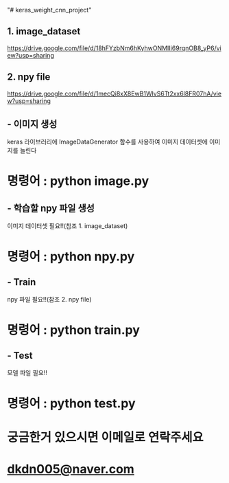 "# keras_weight_cnn_project" 

## 1. image_dataset
https://drive.google.com/file/d/18hFYzbNm6hKyhwONMIIi69rqnOB8_yP6/view?usp=sharing

## 2. npy file
https://drive.google.com/file/d/1mecQi8xX8EwB1WlvS6Tt2xx6l8FR07hA/view?usp=sharing

## - 이미지 생성

keras 라이브러리에 ImageDataGenerator 함수를 사용하여 이미지 데이터셋에 이미지를 늘린다

# 명령어 : python image.py

## - 학습할 npy 파일 생성

이미지 데이터셋 필요!!(참조 1. image_dataset)

# 명령어 : python npy.py

## - Train

npy 파일 필요!!(참조 2. npy file)

# 명령어 : python train.py

## - Test

모델 파일 필요!!

# 명령어 : python test.py

# 궁금한거 있으시면 이메일로 연락주세요

# dkdn005@naver.com
